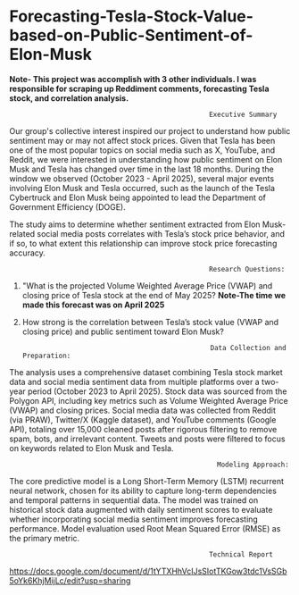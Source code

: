 # Forecasting-Tesla-Stock-Value-based-on-Public-Sentiment-of-Elon-Musk
**Note- This project was accomplish with 3 other individuals. I was responsible for scraping up Reddiment comments, forecasting Tesla stock, and correlation analysis.**

                                                      Executive Summary

Our group's collective interest inspired our project to understand how public sentiment may or may not affect stock prices. Given that Tesla has been one of the most popular topics on social media such as X, YouTube, and Reddit, we were interested in understanding how public sentiment on Elon Musk and Tesla has changed over time in the last 18 months. During the window we observed (October 2023 - April 2025), several major events involving Elon Musk and Tesla occurred, such as the launch of the Tesla Cybertruck and Elon Musk being appointed to lead the Department of Government Efficiency (DOGE). 

The study aims to determine whether sentiment extracted from Elon Musk-related social media posts correlates with Tesla’s stock price behavior, and if so, to what extent this relationship can improve stock price forecasting accuracy.

                                                      Research Questions:
1. "What is the projected Volume Weighted Average Price (VWAP) and closing price of Tesla stock at the end of May 2025? **Note-The time we made this forecast was on April 2025**
2. How strong is the correlation between Tesla’s stock value (VWAP and closing price) and public sentiment toward Elon Musk?
                                                      
                                                      Data Collection and Preparation:

The analysis uses a comprehensive dataset combining Tesla stock market data and social media sentiment data from multiple platforms over a two-year period (October 2023 to April 2025). Stock data was sourced from the Polygon API, including key metrics such as Volume Weighted Average Price (VWAP) and closing prices. Social media data was collected from Reddit (via PRAW), Twitter/X (Kaggle dataset), and YouTube comments (Google API), totaling over 15,000 cleaned posts after rigorous filtering to remove spam, bots, and irrelevant content. Tweets and posts were filtered to focus on keywords related to Elon Musk and Tesla.

                                                        Modeling Approach:

The core predictive model is a Long Short-Term Memory (LSTM) recurrent neural network, chosen for its ability to capture long-term dependencies and temporal patterns in sequential data. The model was trained on historical stock data augmented with daily sentiment scores to evaluate whether incorporating social media sentiment improves forecasting performance. Model evaluation used Root Mean Squared Error (RMSE) as the primary metric.

                                                      Technical Report
https://docs.google.com/document/d/1tYTXHhVcIJsSIotTKGow3tdc1VsSGb5oYk6KhjMijLc/edit?usp=sharing 


